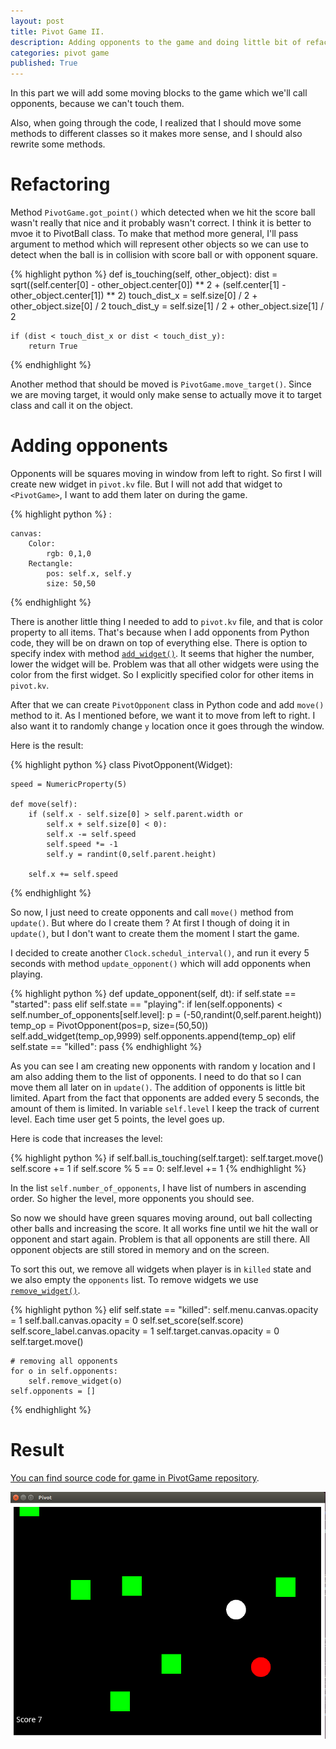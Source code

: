 ```yaml
---
layout: post
title: Pivot Game II.
description: Adding opponents to the game and doing little bit of refactoring.
categories: pivot game
published: True
---
```


In this part we will add some moving blocks to the game which we'll call opponents, because we can't touch them.

Also, when going through the code, I realized that I should move some methods to different classes so it makes more sense, and I should also rewrite some methods.

# Refactoring

Method `PivotGame.got_point()` which detected when we hit the score ball wasn't really that nice and it probably wasn't correct. I think it is better to mvoe it to PivotBall class. To make that method more general, I'll pass argument to method which will represent other objects so we can use to detect when the ball is in collision with score ball or with opponent square.

{% highlight python %}
def is_touching(self, other_object):
    dist = sqrt((self.center[0] - other_object.center[0]) ** 2 +
                (self.center[1] - other_object.center[1]) ** 2)
    touch_dist_x = self.size[0] / 2 + other_object.size[0] / 2
    touch_dist_y = self.size[1] / 2 + other_object.size[1] / 2

    if (dist < touch_dist_x or dist < touch_dist_y):
        return True
{% endhighlight %}

Another method that should be moved is `PivotGame.move_target()`. Since we are moving target, it would only make sense to actually move it to target class and call it on the object.

# Adding opponents

Opponents will be squares moving in window from left to right. So first I will create new widget in `pivot.kv` file. But I will not add that widget to `<PivotGame>`, I want to add them later on during the game.

{% highlight python %}
<PivotOpponent>:

    canvas:
        Color:
            rgb: 0,1,0
        Rectangle:
            pos: self.x, self.y
            size: 50,50
{% endhighlight %}

There is another little thing I needed to add to `pivot.kv` file, and that is color property to all items. That's because when I add opponents from Python code, they will be on drawn on top of everything else.
There is option to specify index with method [`add_widget()`][add-widget]. It seems that higher the number, lower the widget will be. Problem was that all other widgets were using the color from the first widget. So I explicitly specified color for other items in `pivot.kv`.

After that we can create `PivotOpponent` class in Python code and add `move()` method to it. As I mentioned before, we want it to move from left to right. I also want it to randomly change `y` location once it goes through the window.

Here is the result:

{% highlight python %}
class PivotOpponent(Widget):

    speed = NumericProperty(5)

    def move(self):
        if (self.x - self.size[0] > self.parent.width or
            self.x + self.size[0] < 0):
            self.x -= self.speed
            self.speed *= -1
            self.y = randint(0,self.parent.height)

        self.x += self.speed
{% endhighlight %}

So now, I just need to create opponents and call `move()` method from `update()`. But where do I create them ? At first I though of doing it in `update()`, but I don't want to create them the moment I start the game.

I decided to create another `Clock.schedul_interval()`, and run it every 5 seconds with method `update_opponent()` which will add opponents when playing.

{% highlight python %}
def update_opponent(self, dt):
    if self.state == "started":
        pass
    elif self.state == "playing":
        if len(self.opponents) < self.number_of_opponents[self.level]:
            p = (-50,randint(0,self.parent.height))
            temp_op = PivotOpponent(pos=p, size=(50,50))
            self.add_widget(temp_op,9999)
            self.opponents.append(temp_op)
    elif self.state == "killed":
        pass
{% endhighlight %}

As you can see I am creating new opponents with random y location and I am also adding them to the list of opponents. I need to do that so I can move them all later on in `update()`.
The addition of opponents is little bit limited. Apart from the fact that opponents are added every 5 seconds, the amount of them is limited. In variable `self.level` I keep the track of current level. Each time user get 5 points, the level goes up.

Here is code that increases the level:

{% highlight python %}
if self.ball.is_touching(self.target):
    self.target.move()
    self.score += 1
    if self.score % 5 == 0:
        self.level += 1
{% endhighlight %}

In the list `self.number_of_opponents`, I have list of numbers in ascending order. So higher the level, more opponents you should see.

So now we should have green squares moving around, out ball collecting other balls and increasing the score. It all works fine until we hit the wall or opponent and start again. Problem is that all opponents are still there. All opponent objects are still stored in memory and on the screen.

To sort this out, we remove all widgets when player is in `killed` state and we also empty the `opponents` list. To remove widgets we use [`remove_widget()`][remove-widget].

{% highlight python %}
elif self.state == "killed":
    self.menu.canvas.opacity = 1
    self.ball.canvas.opacity = 0
    self.set_score(self.score)
    self.score_label.canvas.opacity = 1
    self.target.canvas.opacity = 0
    self.target.move()

    # removing all opponents
    for o in self.opponents:
        self.remove_widget(o)
    self.opponents = []
{% endhighlight %}

# Result

[You can find source code for game in PivotGame repository][pivot-repo].

![Pivot Game at the end of 1st iteration](/assets/pivot-game/pivot4.png)

[add-widget]: http://kivy.org/docs/api-kivy.uix.widget.html#kivy.uix.widget.Widget.add_widget
[remove-widget]: http://kivy.org/docs/api-kivy.uix.widget.html#kivy.uix.widget.Widget.remove_widget
[pivot-repo]: https://github.com/ThePavolC/PivotGame
